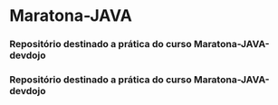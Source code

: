 # Maratona-JAVA
### Repositório destinado a prática do curso Maratona-JAVA-devdojo
### Repositório destinado a prática do curso Maratona-JAVA-devdojo
